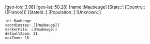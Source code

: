 ﻿---
location: [50.28,3.98]
mapzoom: [7,12] 
mapmarker: city 
type: City
tags:
- geo/City


SpocWebEntityId: 32347
isDeleted: false
confidential: public

---
[geo-lon::3.98]
[geo-lat::50.28]
[name::Maubeuge]
[State::]
[Country::[[France]]]
[StateId::]
[Population::]
[Unknown::]


```leaflet
id: Maubeuge
coordinates: [[Maubeuge]]
markerFile: [[Maubeuge]]
defaultZoom: 11 
maxZoom: 18
```

